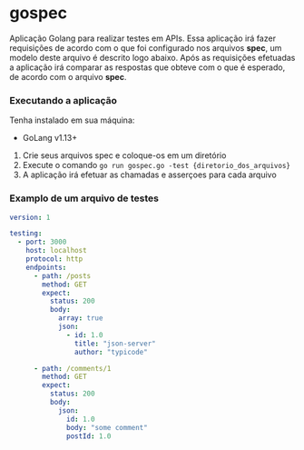 # gospec

Aplicação Golang para realizar testes em APIs. Essa aplicação irá fazer requisições de acordo com o que foi configurado nos arquivos **spec**, um modelo deste arquivo é descrito logo abaixo. Após as requisições efetuadas a aplicação irá comparar as respostas que obteve com o que é esperado, de acordo com o arquivo **spec**.

### Executando a aplicação

Tenha instalado em sua máquina:

- GoLang v1.13+

1. Crie seus arquivos spec e coloque-os em um diretório
2. Execute o comando `go run gospec.go -test {diretorio_dos_arquivos}`
3. A aplicação irá efetuar as chamadas e asserçoes para cada arquivo

### Examplo de um arquivo de testes

```yaml
version: 1

testing:
  - port: 3000
    host: localhost
    protocol: http
    endpoints:
      - path: /posts
        method: GET
        expect:
          status: 200
          body:
            array: true
            json:
              - id: 1.0
                title: "json-server"
                author: "typicode"

      - path: /comments/1
        method: GET
        expect:
          status: 200
          body:
            json:
              id: 1.0
              body: "some comment"
              postId: 1.0

```
